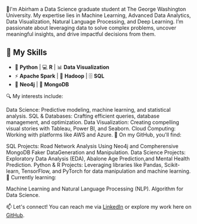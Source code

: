 👋I'm Abirham a Data Science graduate student at The George Washington University. My expertise lies in Machine Learning, Advanced Data Analytics, Data Visualization, Natural Language Processing, and Deep Learning. I’m passionate about leveraging data to solve complex problems, uncover meaningful insights, and drive impactful decisions from them.
## 🔧 My Skills 

- 🐍 **Python** | 💻 **R** | 📊 **Data Visualization**  
- ⚡ **Apache Spark** | 🔲 **Hadoop** | 🗄️ **SQL**  
- 🧠 **Neo4j** | 🌱 **MongoDB**

🔍 My interests include:

Data Science: Predictive modeling, machine learning, and statistical analysis.
SQL & Databases: Crafting efficient queries, database management, and optimization.
Data Visualization: Creating compelling visual stories with Tableau, Power BI, and Seaborn.
Cloud Computing: Working with platforms like AWS and Azure.
🚀 On my GitHub, you'll find:
 
SQL Projects: Road Network Analysis Using Neo4j and Compherensive MongoDB Faker DataGeneration and Manipulation.
Data Science Projects: Exploratory Data Analysis (EDA), Abalone Age Prediction,and Mental Health Prediction.
Python & R Projects: Leveraging libraries like Pandas, Scikit-learn, TensorFlow, and PyTorch for data manipulation and machine learning.
🌱 Currently learning:

Machine Learning and Natural Language Processing (NLP).
Algorithm for Data Science.

📫 Let's connect! You can reach me via [LinkedIn](https://www.linkedin.com/in/abirham-ayenew-10805120b/) or explore my work here on [GitHub](https://github.com/Abirham24).

